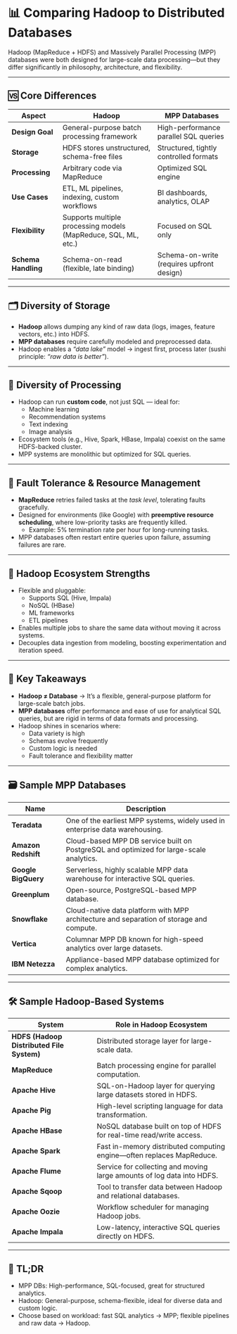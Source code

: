 <!--
author: "Avinash Gurugubelli",
title: "Comparing Hadoop to Distributed Databases",
description: "A comprehensive comparison of Hadoop and Massively Parallel Processing (MPP) databases, highlighting their differences in philosophy, architecture, and flexibility.",
tags: ["Hadoop", "MPP Databases", "Big Data", "Distributed Systems", "Data Processing", "Data Analytics"],
references: []
-->

# 📊 Comparing Hadoop to Distributed Databases

Hadoop (MapReduce + HDFS) and Massively Parallel Processing (MPP) databases were both designed for large-scale data processing—but they differ significantly in philosophy, architecture, and flexibility.

---

## 🆚 Core Differences

| Aspect | Hadoop | MPP Databases |
|--------|--------|----------------|
| **Design Goal** | General-purpose batch processing framework | High-performance parallel SQL queries |
| **Storage** | HDFS stores unstructured, schema-free files | Structured, tightly controlled formats |
| **Processing** | Arbitrary code via MapReduce | Optimized SQL engine |
| **Use Cases** | ETL, ML pipelines, indexing, custom workflows | BI dashboards, analytics, OLAP |
| **Flexibility** | Supports multiple processing models (MapReduce, SQL, ML, etc.) | Focused on SQL only |
| **Schema Handling** | Schema-on-read (flexible, late binding) | Schema-on-write (requires upfront design) |

---

## 🗂️ Diversity of Storage

- **Hadoop** allows dumping any kind of raw data (logs, images, feature vectors, etc.) into HDFS.
- **MPP databases** require carefully modeled and preprocessed data.
- Hadoop enables a *“data lake”* model → ingest first, process later (sushi principle: *“raw data is better”*).

---

## 🧠 Diversity of Processing

- Hadoop can run **custom code**, not just SQL — ideal for:
  - Machine learning
  - Recommendation systems
  - Text indexing
  - Image analysis
- Ecosystem tools (e.g., Hive, Spark, HBase, Impala) coexist on the same HDFS-backed cluster.
- MPP systems are monolithic but optimized for SQL queries.

---

## 🔁 Fault Tolerance & Resource Management

- **MapReduce** retries failed tasks at the *task level*, tolerating faults gracefully.
- Designed for environments (like Google) with **preemptive resource scheduling**, where low-priority tasks are frequently killed.
  - Example: 5% termination rate per hour for long-running tasks.
- MPP databases often restart entire queries upon failure, assuming failures are rare.

---

## 🧰 Hadoop Ecosystem Strengths

- Flexible and pluggable:
  - Supports SQL (Hive, Impala)
  - NoSQL (HBase)
  - ML frameworks
  - ETL pipelines
- Enables multiple jobs to share the same data without moving it across systems.
- Decouples data ingestion from modeling, boosting experimentation and iteration speed.

---

## 🧩 Key Takeaways

- **Hadoop ≠ Database** → It’s a flexible, general-purpose platform for large-scale batch jobs.
- **MPP databases** offer performance and ease of use for analytical SQL queries, but are rigid in terms of data formats and processing.
- Hadoop shines in scenarios where:
  - Data variety is high
  - Schemas evolve frequently
  - Custom logic is needed
  - Fault tolerance and flexibility matter

---

## 🗃️ Sample MPP Databases

| Name | Description |
|------|-------------|
| **Teradata** | One of the earliest MPP systems, widely used in enterprise data warehousing. |
| **Amazon Redshift** | Cloud-based MPP DB service built on PostgreSQL and optimized for large-scale analytics. |
| **Google BigQuery** | Serverless, highly scalable MPP data warehouse for interactive SQL queries. |
| **Greenplum** | Open-source, PostgreSQL-based MPP database. |
| **Snowflake** | Cloud-native data platform with MPP architecture and separation of storage and compute. |
| **Vertica** | Columnar MPP DB known for high-speed analytics over large datasets. |
| **IBM Netezza** | Appliance-based MPP database optimized for complex analytics. |

---


## 🛠️ Sample Hadoop-Based Systems

| System | Role in Hadoop Ecosystem |
|--------|---------------------------|
| **HDFS (Hadoop Distributed File System)** | Distributed storage layer for large-scale data. |
| **MapReduce** | Batch processing engine for parallel computation. |
| **Apache Hive** | SQL-on-Hadoop layer for querying large datasets stored in HDFS. |
| **Apache Pig** | High-level scripting language for data transformation. |
| **Apache HBase** | NoSQL database built on top of HDFS for real-time read/write access. |
| **Apache Spark** | Fast in-memory distributed computing engine—often replaces MapReduce. |
| **Apache Flume** | Service for collecting and moving large amounts of log data into HDFS. |
| **Apache Sqoop** | Tool to transfer data between Hadoop and relational databases. |
| **Apache Oozie** | Workflow scheduler for managing Hadoop jobs. |
| **Apache Impala** | Low-latency, interactive SQL queries directly on HDFS. |

---

## 📌 TL;DR

- MPP DBs: High-performance, SQL-focused, great for structured analytics.
- Hadoop: General-purpose, schema-flexible, ideal for diverse data and custom logic.
- Choose based on workload: fast SQL analytics → MPP; flexible pipelines and raw data → Hadoop.

